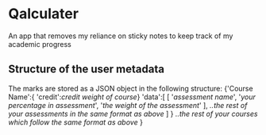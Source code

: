 # Qalculater
An app that removes my reliance on sticky notes to keep track of my academic progress

## Structure of the user metadata
The marks are stored as a JSON object in the following structure:
{'Course Name':{
                'credit':*credit weight of course*}
                'data':[
                      [
                        '*assessment name*',
                        '*your percentage in assessment*',
                        '*the weight of the assessment*'
                      ],
                      *..the rest of your assessments in the same format as above*
                ]
                }
 *..the rest of your courses which follow the same format as above*
}
